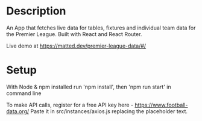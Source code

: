 # Description

An App that fetches live data for tables, fixtures and individual team data for the Premier League.
Built with React and React Router.

Live demo at https://matted.dev/premier-league-data/#/

# Setup

With Node & npm installed run 'npm install', then 'npm run start' in command line 

To make API calls, register for a free API key here - https://www.football-data.org/
Paste it in src/instances/axios.js replacing the placeholder text.
